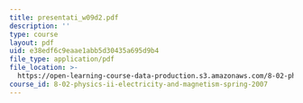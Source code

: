 ```yaml
---
title: presentati_w09d2.pdf
description: ''
type: course
layout: pdf
uid: e38edf6c9eaae1abb5d30435a695d9b4
file_type: application/pdf
file_location: >-
  https://open-learning-course-data-production.s3.amazonaws.com/8-02-physics-ii-electricity-and-magnetism-spring-2007/e38edf6c9eaae1abb5d30435a695d9b4_presentati_w09d2.pdf
course_id: 8-02-physics-ii-electricity-and-magnetism-spring-2007
---
```

